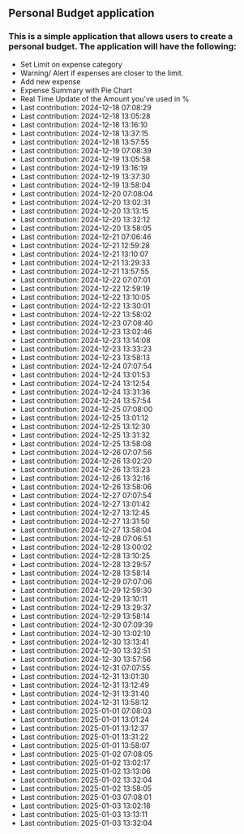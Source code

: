 ## Personal Budget application

### This is a simple application that allows users to create a personal budget. The application will have the following:

- Set Limit on expense category
- Warning/ Alert if expenses are closer to the limit.
- Add new expense
- Expense Summary with Pie Chart
- Real Time Update of the Amount you've used in %
- Last contribution: 2024-12-18 07:08:29
- Last contribution: 2024-12-18 13:05:28
- Last contribution: 2024-12-18 13:16:10
- Last contribution: 2024-12-18 13:37:15
- Last contribution: 2024-12-18 13:57:55
- Last contribution: 2024-12-19 07:08:39
- Last contribution: 2024-12-19 13:05:58
- Last contribution: 2024-12-19 13:16:19
- Last contribution: 2024-12-19 13:37:30
- Last contribution: 2024-12-19 13:58:04
- Last contribution: 2024-12-20 07:08:04
- Last contribution: 2024-12-20 13:02:31
- Last contribution: 2024-12-20 13:13:15
- Last contribution: 2024-12-20 13:32:12
- Last contribution: 2024-12-20 13:58:05
- Last contribution: 2024-12-21 07:06:46
- Last contribution: 2024-12-21 12:59:28
- Last contribution: 2024-12-21 13:10:07
- Last contribution: 2024-12-21 13:29:33
- Last contribution: 2024-12-21 13:57:55
- Last contribution: 2024-12-22 07:07:01
- Last contribution: 2024-12-22 12:59:19
- Last contribution: 2024-12-22 13:10:05
- Last contribution: 2024-12-22 13:30:01
- Last contribution: 2024-12-22 13:58:02
- Last contribution: 2024-12-23 07:08:40
- Last contribution: 2024-12-23 13:02:46
- Last contribution: 2024-12-23 13:14:08
- Last contribution: 2024-12-23 13:33:23
- Last contribution: 2024-12-23 13:58:13
- Last contribution: 2024-12-24 07:07:54
- Last contribution: 2024-12-24 13:01:53
- Last contribution: 2024-12-24 13:12:54
- Last contribution: 2024-12-24 13:31:36
- Last contribution: 2024-12-24 13:57:54
- Last contribution: 2024-12-25 07:08:00
- Last contribution: 2024-12-25 13:01:12
- Last contribution: 2024-12-25 13:12:30
- Last contribution: 2024-12-25 13:31:32
- Last contribution: 2024-12-25 13:58:08
- Last contribution: 2024-12-26 07:07:56
- Last contribution: 2024-12-26 13:02:20
- Last contribution: 2024-12-26 13:13:23
- Last contribution: 2024-12-26 13:32:16
- Last contribution: 2024-12-26 13:58:06
- Last contribution: 2024-12-27 07:07:54
- Last contribution: 2024-12-27 13:01:42
- Last contribution: 2024-12-27 13:12:45
- Last contribution: 2024-12-27 13:31:50
- Last contribution: 2024-12-27 13:58:04
- Last contribution: 2024-12-28 07:06:51
- Last contribution: 2024-12-28 13:00:02
- Last contribution: 2024-12-28 13:10:25
- Last contribution: 2024-12-28 13:29:57
- Last contribution: 2024-12-28 13:58:14
- Last contribution: 2024-12-29 07:07:06
- Last contribution: 2024-12-29 12:59:30
- Last contribution: 2024-12-29 13:10:11
- Last contribution: 2024-12-29 13:29:37
- Last contribution: 2024-12-29 13:58:14
- Last contribution: 2024-12-30 07:09:39
- Last contribution: 2024-12-30 13:02:10
- Last contribution: 2024-12-30 13:13:41
- Last contribution: 2024-12-30 13:32:51
- Last contribution: 2024-12-30 13:57:56
- Last contribution: 2024-12-31 07:07:55
- Last contribution: 2024-12-31 13:01:30
- Last contribution: 2024-12-31 13:12:49
- Last contribution: 2024-12-31 13:31:40
- Last contribution: 2024-12-31 13:58:12
- Last contribution: 2025-01-01 07:08:03
- Last contribution: 2025-01-01 13:01:24
- Last contribution: 2025-01-01 13:12:37
- Last contribution: 2025-01-01 13:31:22
- Last contribution: 2025-01-01 13:58:07
- Last contribution: 2025-01-02 07:08:05
- Last contribution: 2025-01-02 13:02:17
- Last contribution: 2025-01-02 13:13:06
- Last contribution: 2025-01-02 13:32:04
- Last contribution: 2025-01-02 13:58:05
- Last contribution: 2025-01-03 07:08:01
- Last contribution: 2025-01-03 13:02:18
- Last contribution: 2025-01-03 13:13:11
- Last contribution: 2025-01-03 13:32:04
